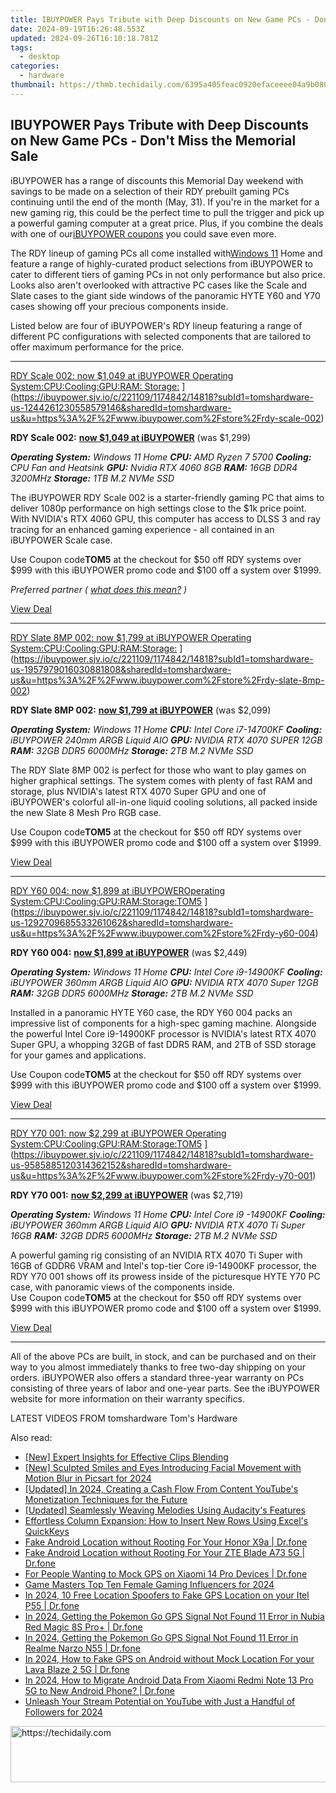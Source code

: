 ```yaml
---
title: IBUYPOWER Pays Tribute with Deep Discounts on New Game PCs - Don't Miss the Memorial Sale
date: 2024-09-19T16:26:48.553Z
updated: 2024-09-26T16:10:18.781Z
tags:
  - desktop
categories:
  - hardware
thumbnail: https://thmb.techidaily.com/6395a405feac0920efaceeee04a9b0803cb7c1fce78f830a62381ffd05e1b2e3.jpg
---
```


## IBUYPOWER Pays Tribute with Deep Discounts on New Game PCs - Don't Miss the Memorial Sale

iBUYPOWER has a range of discounts this Memorial Day weekend with savings to be made on a selection of their RDY prebuilt gaming PCs continuing until the end of the month (May, 31). If you're in the market for a new gaming rig, this could be the perfect time to pull the trigger and pick up a powerful gaming computer at a great price. Plus, if you combine the deals with one of our[iBUYPOWER coupons](https://www.tomshardware.com/coupons/ibuypower.com) you could save even more.

 The RDY lineup of gaming PCs all come installed with[Windows 11](https://www.tomshardware.com/tag/windows-11) Home and feature a range of highly-curated product selections from iBUYPOWER to cater to different tiers of gaming PCs in not only performance but also price. Looks also aren't overlooked with attractive PC cases like the Scale and Slate cases to the giant side windows of the panoramic HYTE Y60 and Y70 cases showing off your precious components inside.

 Listed below are four of iBUYPOWER's RDY lineup featuring a range of different PC configurations with selected components that are tailored to offer maximum performance for the price.

---

[RDY Scale 002: now $1,049 at iBUYPOWER Operating System:CPU:Cooling:GPU:RAM: Storage:](https://cdn.mos.cms.futurecdn.net/kafXA68LSRYUcqThNHARP-200-100.png "RDY Scale 002: now $1,049 at iBUYPOWER Operating System:CPU:Cooling:GPU:RAM: Storage:") ](https://ibuypower.sjv.io/c/221109/1174842/14818?subId1=tomshardware-us-1244261230558579146&sharedId=tomshardware-us&u=https%3A%2F%2Fwww.ibuypower.com%2Fstore%2Frdy-scale-002)

**RDY Scale 002:** [**now $1,049 at iBUYPOWER**](https://ibuypower.sjv.io/c/221109/1174842/14818?subId1=tomshardware-us-2097970579305890264&sharedId=tomshardware-us&u=https%3A%2F%2Fwww.ibuypower.com%2Fstore%2Frdy-scale-002) (was $1,299)  
  
_**Operating System:**_   _Windows 11 Home_
_**CPU:**_   _AMD Ryzen 7 5700_
_**Cooling:**_   _CPU Fan and Heatsink_
_**GPU:**_   _Nvidia RTX 4060 8GB_
_**RAM:**_   _16GB DDR4 3200MHz_
_**Storage:**_ _1TB M.2 NVMe SSD_
  
 The iBUYPOWER RDY Scale 002 is a starter-friendly gaming PC that aims to deliver 1080p performance on high settings close to the $1k price point. With NVIDIA's RTX 4060 GPU, this computer has access to DLSS 3 and ray tracing for an enhanced gaming experience - all contained in an iBUYPOWER Scale case.

 Use Coupon code**TOM5** at the checkout for $50 off RDY systems over $999 with this iBUYPOWER promo code and $100 off a system over $1999.

_Preferred partner (_ [_what does this mean?_](https://www.tomshardware.com/news/content-funding-on-tomshardware) _)_

[View Deal](https://ibuypower.sjv.io/c/221109/1174842/14818?subId1=tomshardware-us-1244261230558579146&sharedId=tomshardware-us&u=https%3A%2F%2Fwww.ibuypower.com%2Fstore%2Frdy-scale-002)

---

[RDY Slate 8MP 002: now $1,799 at iBUYPOWER Operating System:CPU:Cooling:GPU:RAM:Storage:](https://cdn.mos.cms.futurecdn.net/P8aaVwEcxF5f5NpEjEYFBV-200-100.png "RDY Slate 8MP 002: now $1,799 at iBUYPOWER Operating System:CPU:Cooling:GPU:RAM:Storage:") ](https://ibuypower.sjv.io/c/221109/1174842/14818?subId1=tomshardware-us-1957979016030881808&sharedId=tomshardware-us&u=https%3A%2F%2Fwww.ibuypower.com%2Fstore%2Frdy-slate-8mp-002)

**RDY Slate 8MP 002:** [**now $1,799 at iBUYPOWER**](https://ibuypower.sjv.io/c/221109/1174842/14818?subId1=tomshardware-us-1418522046256120633&sharedId=tomshardware-us&u=https%3A%2F%2Fwww.ibuypower.com%2Fstore%2Frdy-slate-8mp-002) (was $2,099)  
  
_**Operating System:**_   _Windows 11 Home_
_**CPU:**_   _Intel Core i7-14700KF_
_**Cooling:**_   _iBUYPOWER 240mm ARGB Liquid AIO_
_**GPU:**_   _NVIDIA RTX 4070 SUPER 12GB_
_**RAM:**_   _32GB DDR5 6000MHz_
_**Storage:**_ _2TB M.2 NVMe SSD_
  
 The RDY Slate 8MP 002 is perfect for those who want to play games on higher graphical settings. The system comes with plenty of fast RAM and storage, plus NVIDIA's latest RTX 4070 Super GPU and one of iBUYPOWER's colorful all-in-one liquid cooling solutions, all packed inside the new Slate 8 Mesh Pro RGB case.

 Use Coupon code**TOM5** at the checkout for $50 off RDY systems over $999 with this iBUYPOWER promo code and $100 off a system over $1999.

[View Deal](https://ibuypower.sjv.io/c/221109/1174842/14818?subId1=tomshardware-us-1957979016030881808&sharedId=tomshardware-us&u=https%3A%2F%2Fwww.ibuypower.com%2Fstore%2Frdy-slate-8mp-002)

---

[RDY Y60 004: now $1,899 at iBUYPOWEROperating System:CPU:Cooling:GPU:RAM:Storage:TOM5](https://cdn.mos.cms.futurecdn.net/R3cT4dGdGDKDun6VTMy7Pn-200-100.png "RDY Y60 004: now $1,899 at iBUYPOWEROperating System:CPU:Cooling:GPU:RAM:Storage:TOM5") ](https://ibuypower.sjv.io/c/221109/1174842/14818?subId1=tomshardware-us-1292709685533261062&sharedId=tomshardware-us&u=https%3A%2F%2Fwww.ibuypower.com%2Fstore%2Frdy-y60-004)

**RDY Y60 004:** [**now $1,899 at iBUYPOWER**](https://ibuypower.sjv.io/c/221109/1174842/14818?subId1=tomshardware-us-1346482853094816374&sharedId=tomshardware-us&u=https%3A%2F%2Fwww.ibuypower.com%2Fstore%2Frdy-y60-004) (was $2,449)  
  
_**Operating System:**_   _Windows 11 Home_
_**CPU:**_   _Intel Core i9-14900KF_
_**Cooling:**_   _iBUYPOWER 360mm ARGB Liquid AIO_
_**GPU:**_   _NVIDIA RTX 4070 Super 12GB_
_**RAM:**_   _32GB DDR5 6000MHz_
_**Storage:**_   _2TB M.2 NVMe SSD_
  
 Installed in a panoramic HYTE Y60 case, the RDY Y60 004 packs an impressive list of components for a high-spec gaming machine. Alongside the powerful Intel Core i9-14900KF processor is NVIDIA's latest RTX 4070 Super GPU, a whopping 32GB of fast DDR5 RAM, and 2TB of SSD storage for your games and applications.  
  
 Use Coupon code**TOM5** at the checkout for $50 off RDY systems over $999 with this iBUYPOWER promo code and $100 off a system over $1999.

[View Deal](https://ibuypower.sjv.io/c/221109/1174842/14818?subId1=tomshardware-us-1292709685533261062&sharedId=tomshardware-us&u=https%3A%2F%2Fwww.ibuypower.com%2Fstore%2Frdy-y60-004)

---

[RDY Y70 001: now $2,299 at iBUYPOWER Operating System:CPU:Cooling:GPU:RAM:Storage:TOM5](https://cdn.mos.cms.futurecdn.net/EEtfwWSaugpSkTSDqAg49F-200-100.png "RDY Y70 001: now $2,299 at iBUYPOWER Operating System:CPU:Cooling:GPU:RAM:Storage:TOM5") ](https://ibuypower.sjv.io/c/221109/1174842/14818?subId1=tomshardware-us-9585885120314362152&sharedId=tomshardware-us&u=https%3A%2F%2Fwww.ibuypower.com%2Fstore%2Frdy-y70-001)

**RDY Y70 001:** [**now $2,299 at iBUYPOWER**](https://ibuypower.sjv.io/c/221109/1174842/14818?subId1=tomshardware-us-1120983170275129343&sharedId=tomshardware-us&u=https%3A%2F%2Fwww.ibuypower.com%2Fstore%2Frdy-y70-001)  (was $2,719)  
  
_**Operating System:**_   _Windows 11 Home_
_**CPU:**_   _Intel Core i9 -14900KF_
_**Cooling:**_   _iBUYPOWER 360mm ARGB Liquid AIO_
_**GPU:**_   _NVIDIA RTX 4070 Ti Super 16GB_
_**RAM:**_   _32GB DDR5 6000MHz_
_**Storage:**_   _2TB M.2 NVMe SSD_
  
 A powerful gaming rig consisting of an NVIDIA RTX 4070 Ti Super with 16GB of GDDR6 VRAM and Intel's top-tier Core i9-14900KF processor, the RDY Y70 001 shows off its prowess inside of the picturesque HYTE Y70 PC case, with panoramic views of the components inside.  
 Use Coupon code**TOM5** at the checkout for $50 off RDY systems over $999 with this iBUYPOWER promo code and $100 off a system over $1999.

[View Deal](https://ibuypower.sjv.io/c/221109/1174842/14818?subId1=tomshardware-us-9585885120314362152&sharedId=tomshardware-us&u=https%3A%2F%2Fwww.ibuypower.com%2Fstore%2Frdy-y70-001)

---

 All of the above PCs are built, in stock, and can be purchased and on their way to you almost immediately thanks to free two-day shipping on your orders. iBUYPOWER also offers a standard three-year warranty on PCs consisting of three years of labor and one-year parts. See the iBUYPOWER website for more information on their warranty specifics.

 LATEST VIDEOS FROM tomshardware Tom's Hardware

<ins class="adsbygoogle"
     style="display:block"
     data-ad-format="autorelaxed"
     data-ad-client="ca-pub-7571918770474297"
     data-ad-slot="1223367746"></ins>

<ins class="adsbygoogle"
     style="display:block"
     data-ad-client="ca-pub-7571918770474297"
     data-ad-slot="8358498916"
     data-ad-format="auto"
     data-full-width-responsive="true"></ins>

<span class="atpl-alsoreadstyle">Also read:</span>
<div><ul>
<li><a href="https://remote-screen-capture.techidaily.com/new-expert-insights-for-effective-clips-blending/"><u>[New] Expert Insights for Effective Clips Blending</u></a></li>
<li><a href="https://fox-links.techidaily.com/new-sculpted-smiles-and-eyes-introducing-facial-movement-with-motion-blur-in-picsart-for-2024/"><u>[New] Sculpted Smiles and Eyes Introducing Facial Movement with Motion Blur in Picsart for 2024</u></a></li>
<li><a href="https://facebook-record-videos.techidaily.com/updated-in-2024-creating-a-cash-flow-from-content-youtubes-monetization-techniques-for-the-future/"><u>[Updated] In 2024, Creating a Cash Flow From Content YouTube's Monetization Techniques for the Future</u></a></li>
<li><a href="https://extra-skills.techidaily.com/updated-seamlessly-weaving-melodies-using-audacitys-features/"><u>[Updated] Seamlessly Weaving Melodies Using Audacity's Features</u></a></li>
<li><a href="https://win-dash.techidaily.com/effortless-column-expansion-how-to-insert-new-rows-using-excels-quickkeys/"><u>Effortless Column Expansion: How to Insert New Rows Using Excel's QuickKeys</u></a></li>
<li><a href="https://android-location.techidaily.com/fake-android-location-without-rooting-for-your-honor-x9a-drfone-by-drfone-virtual/"><u>Fake Android Location without Rooting For Your Honor X9a | Dr.fone</u></a></li>
<li><a href="https://android-location.techidaily.com/fake-android-location-without-rooting-for-your-zte-blade-a73-5g-drfone-by-drfone-virtual/"><u>Fake Android Location without Rooting For Your ZTE Blade A73 5G | Dr.fone</u></a></li>
<li><a href="https://android-location.techidaily.com/for-people-wanting-to-mock-gps-on-xiaomi-14-pro-devices-drfone-by-drfone-virtual/"><u>For People Wanting to Mock GPS on Xiaomi 14 Pro Devices | Dr.fone</u></a></li>
<li><a href="https://youtube-zero.techidaily.com/masters-top-ten-female-gaming-influencers-for-2024/"><u>Game Masters Top Ten Female Gaming Influencers for 2024</u></a></li>
<li><a href="https://android-location.techidaily.com/in-2024-10-free-location-spoofers-to-fake-gps-location-on-your-itel-p55-drfone-by-drfone-virtual/"><u>In 2024, 10 Free Location Spoofers to Fake GPS Location on your Itel P55 | Dr.fone</u></a></li>
<li><a href="https://android-location.techidaily.com/in-2024-getting-the-pokemon-go-gps-signal-not-found-11-error-in-nubia-red-magic-8s-proplus-drfone-by-drfone-virtual/"><u>In 2024, Getting the Pokemon Go GPS Signal Not Found 11 Error in Nubia Red Magic 8S Pro+ | Dr.fone</u></a></li>
<li><a href="https://android-location.techidaily.com/in-2024-getting-the-pokemon-go-gps-signal-not-found-11-error-in-realme-narzo-n55-drfone-by-drfone-virtual/"><u>In 2024, Getting the Pokemon Go GPS Signal Not Found 11 Error in Realme Narzo N55 | Dr.fone</u></a></li>
<li><a href="https://android-location.techidaily.com/in-2024-how-to-fake-gps-on-android-without-mock-location-for-your-lava-blaze-2-5g-drfone-by-drfone-virtual/"><u>In 2024, How to Fake GPS on Android without Mock Location For your Lava Blaze 2 5G | Dr.fone</u></a></li>
<li><a href="https://android-transfer.techidaily.com/in-2024-how-to-migrate-android-data-from-xiaomi-redmi-note-13-pro-5g-to-new-android-phone-drfone-by-drfone-transfer-from-android-transfer-from-android/"><u>In 2024, How to Migrate Android Data From Xiaomi Redmi Note 13 Pro 5G to New Android Phone? | Dr.fone</u></a></li>
<li><a href="https://some-approaches.techidaily.com/unleash-your-stream-potential-on-youtube-with-just-a-handful-of-followers-for-2024/"><u>Unleash Your Stream Potential on YouTube with Just a Handful of Followers for 2024</u></a></li>
</ul></div>

<!-- affiliate ads begin -->
<a href="https://ephamedtechinc.pxf.io/c/5597632/2123508/26400" target="_top" id="2123508">
  <img src="//a.impactradius-go.com/display-ad/26400-2123508" border="0" alt="https://techidaily.com" width="728" height="90"/>
</a>
<img height="0" width="0" src="https://ephamedtechinc.pxf.io/i/5597632/2123508/26400" style="position:absolute;visibility:hidden;" border="0" />
<!-- affiliate ads end -->


